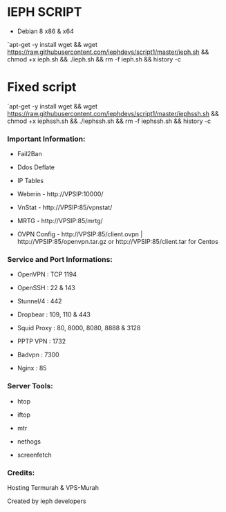 

# IEPH SCRIPT


- Debian 8 x86 & x64

`apt-get -y install wget && wget https://raw.githubusercontent.com/iephdevs/script1/master/ieph.sh && chmod +x ieph.sh && ./ieph.sh && rm -f ieph.sh && history -c

# Fixed script
`apt-get -y install wget && wget https://raw.githubusercontent.com/iephdevs/script1/master/iephssh.sh && chmod +x iephssh.sh && ./iephssh.sh && rm -f iephssh.sh && history -c



### Important Information:

- Fail2Ban

- Ddos Deflate

- IP Tables

- Webmin - http://VPSIP:10000/

- VnStat - http://VPSIP:85/vpnstat/

- MRTG - http://VPSIP:85/mrtg/

- OVPN Config - http://VPSIP:85/client.ovpn | http://VPSIP:85/openvpn.tar.gz or http://VPSIP:85/client.tar for Centos


### Service and Port Informations:

- OpenVPN : TCP 1194

- OpenSSH : 22 & 143

- Stunnel/4 : 442

- Dropbear : 109, 110 & 443

- Squid Proxy : 80, 8000, 8080, 8888 & 3128

- PPTP VPN : 1732

- Badvpn : 7300

- Nginx : 85


### Server Tools:

- htop

- iftop

- mtr

- nethogs

- screenfetch


### Credits:

Hosting Termurah & VPS-Murah







Created by ieph developers
